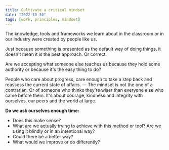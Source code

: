 ```yaml
---
title: Cultivate a critical mindset
date: "2022-10-30"
tags: [work, principles, mindset]
---
```


The knowledge, tools and frameworks  we learn about in the classroom or in our industry were created by people like us.

Just because something is presented as the default way of doing things, it doesn't mean it is the best approach. Or correct.

Are we accepting what someone else teaches us because they hold some authority or because it's the easy thing to do?

People who care about progress, care enough to take a step back and reassess the current state of affairs. — The mindset is not the one of a contrarian. Or of someone who thinks they're wiser than everyone else who came before them. It's about courage, kindness and integrity with ourselves, our peers and the world at large.

**Do we ask ourselves enough time:**
- Does this make sense?
- What are we actually trying to achieve with this method or tool? Are we using it blindly or in an intentional way?
- Could there be a better way?
- What would we improve or do differently?
